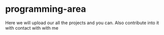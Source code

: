 # programming-area
Here we will upload our all the projects and you can. Also contribute into it with contact with with me 
